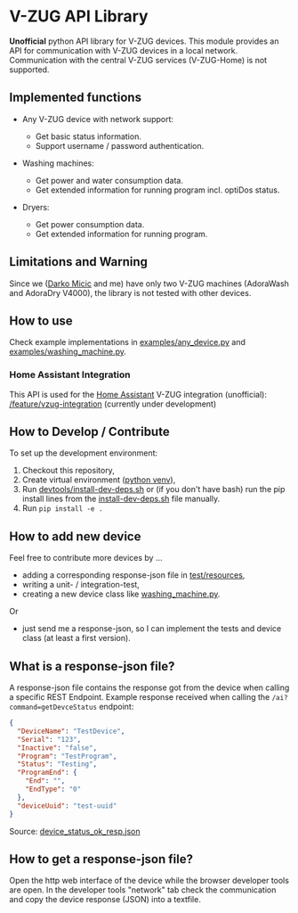 # V-ZUG API Library

**Unofficial** python API library for V-ZUG devices. This module provides an API for communication with V-ZUG devices in a local network. Communication with the central V-ZUG services (V-ZUG-Home) is not supported.

## Implemented functions

* Any V-ZUG device with network support:
  * Get basic status information.
  * Support username / password authentication.

* Washing machines:
  * Get power and water consumption data.
  * Get extended information for running program incl. optiDos status. 

* Dryers:
  * Get power consumption data.
  * Get extended information for running program. 

## Limitations and Warning
Since we ([Darko Micic](https://github.com/dmicic) and me) have only two V-ZUG machines (AdoraWash and AdoraDry V4000), the library is not tested with other devices.

## How to use
Check example implementations in [examples/any_device.py](examples/any_device.py) and [examples/washing_machine.py](examples/washing_machine.py).

### Home Assistant Integration
This API is used for the [Home Assistant](https://www.home-assistant.io/) V-ZUG integration (unofficial): [/feature/vzug-integration](https://github.com/mico-micic/core/tree/feature/vzug-integration) (currently under development)

## How to Develop / Contribute
To set up the development environment:

1. Checkout this repository,
2. Create virtual environment ([python venv](https://docs.python.org/3/library/venv.html)),
3. Run [devtools/install-dev-deps.sh](devtools/install-dev-deps.sh) or (if you don't have bash) run the pip install lines from the [install-dev-deps.sh](devtools/install-dev-deps.sh) file manually.
4. Run `pip install -e .` 

## How to add new device
Feel free to contribute more devices by ...
* adding a corresponding response-json file in [test/resources](test/resources),
* writing a unit- / integration-test,
* creating a new device class like [washing_machine.py](vzug/washing_machine.py).

Or
* just send me a response-json, so I can implement the tests and device class (at least a first version).

## What is a response-json file?
A response-json file contains the response got from the device when calling a specific REST Endpoint. Example response received when calling the `/ai?command=getDevceStatus` endpoint: 

```json
{
  "DeviceName": "TestDevice",
  "Serial": "123",
  "Inactive": "false",
  "Program": "TestProgram",
  "Status": "Testing",
  "ProgramEnd": {
    "End": "",
    "EndType": "0"
  },
  "deviceUuid": "test-uuid"
}
```
Source: [device_status_ok_resp.json](test/resources/device_status_ok_resp.json)

## How to get a response-json file?
Open the http web interface of the device while the browser developer tools are open. In the developer tools "network" tab check the communication and copy the device response (JSON) into a textfile. 